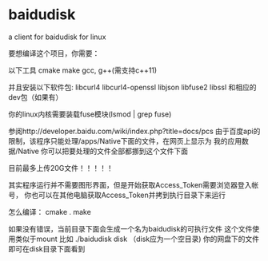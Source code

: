 baidudisk
=========

a client for baidudisk for linux


要想编译这个项目，你需要：

以下工具
cmake
make
gcc, g++(需支持c++11)

并且安装以下软件包:
libcurl4 libcurl4-openssl libjson libfuse2 libssl 和相应的dev包（如果有）

你的linux内核需要装载fuse模块(lsmod | grep fuse)

参阅http://developer.baidu.com/wiki/index.php?title=docs/pcs
由于百度api的限制，该程序只能处理/apps/Native下面的文件，在网页上显示为 我的应用数据/Native
你可以把要处理的文件全部都挪到这个文件下面

目前最多上传20G文件！！！！！

其实程序运行并不需要图形界面，但是开始获取Access_Token需要浏览器登入帐号，
你也可以在其他电脑获取Access_Token并拷到执行目录下来运行


怎么编译：
cmake .
make

如果没有错误，当前目录下面会生成一个名为baidudisk的可执行文件
这个文件使用类似于mount 比如 ./baidudisk disk （disk应为一个空目录)
你的网盘下的文件即可在disk目录下面看到


